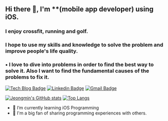 ## Hi there 👋, I'm **(mobile app developer) using iOS.
### I enjoy crossfit, running and golf.
### I hope to use my skills and knowledge to solve the problem and improve people's life quality.

### • I love to dive into problems in order to find the best way to solve it. Also I want to find the fundamental causes of the problems to fix it.

[![Tech Blog Badge](http://img.shields.io/badge/-Tech%20blog-black?style=flat-square&logo=github&link=https://chris-kim.tistory.com)](https://chris-kim.tistory.com) [![Linkedin Badge](https://img.shields.io/badge/-LinkedIn-blue?style=flat-square&logo=Linkedin&logoColor=white&link=www.linkedin.com/in/jeongmin-kim-softwareengineer)](www.linkedin.com/in/jeongmin-kim-softwareengineer) [![Gmail Badge](https://img.shields.io/badge/Gmail-d14836?style=flat-square&logo=Gmail&logoColor=white&link=mailto:kimjm9481@gmail.com)](mailto:kimjm9481@gmail.com)




[![Jeongmin's GitHub stats](https://github-readme-stats.vercel.app/api?username=kimjm010)](https://github.com/kimjm010/github-readme-stats)
[![Top Langs](https://github-readme-stats.vercel.app/api/top-langs/?username=kimjm010)](https://github.com/anuraghazra/github-readme-stats)


- 🌱 I’m currently learning iOS Programming
- 👯 I'm a big fan of sharing programming experiences with others.




